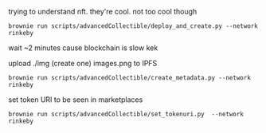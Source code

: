 trying to understand nft. they're cool. not too cool though 


```
brownie run scripts/advancedCollectible/deploy_and_create.py --network rinkeby 
```
wait ~2 minutes cause blockchain is slow kek

upload ./img (create one) images.png to IPFS
```
brownie run scripts/advancedCollectible/create_metadata.py --network rinkeby 
```

set token URI to be seen in marketplaces
```
brownie run scripts/advancedCollectible/set_tokenuri.py  --network rinkeby
```
